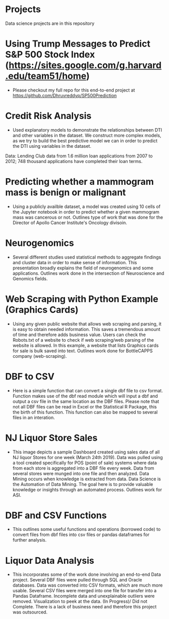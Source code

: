 # Projects
Data science projects are in this repository

# Using Trump Messages to Predict S&P 500 Stock Index (https://sites.google.com/g.harvard.edu/team51/home)
- Please checkout my full repo for this end-to-end project at https://github.com/Dhruvreddyp/SP500Prediction

# Credit Risk Analysis
- Used explanatory models to demonstrate the relationships between DTI and other variables in the dataset. We construct more
complex models, as we try to build the best predictive model we can in order to predict the DTI using variables in the dataset.

Data: Lending Club data from 1.6 million loan applications from 2007 to 2012; 748 thousand applications have completed their loan terms.

# Predicting whether a mammogram mass is benign or malignant
- Using a publicly availble dataset, a model was created using 10 cells of the Jupyter notebook in order to predict 
whether a given mammogram mass was cancerous or not. 
Outlines type of work that was done for the Director of Apollo Cancer Institute's Oncology divisoin.  

# Neurogenomics
- Several different studies used statistical methods to aggregate findings and cluster data in order to make
sense of information. This presentation broadly explains the field of neurogenomics and some applications.
Outlines work done in the intersection of Neuroscience and Genomics fields. 

# Web Scraping with Python Example (Graphics Cards)
- Using any given public website that allows web scraping and parsing, it is easy to obtain needed information. This saves
a tremendous amount of time and therefore adds business value. Users can check the Robots.txt of a website to check if 
web scraping/web parsing of the website is allowed. 
In this example, a website that lists Graphics cards for sale is bulk saved into text. 
Outlines work done for BottleCAPPS company (web-scraping). 

# DBF to CSV
- Here is a simple function that can convert a single dbf file to csv format.
Function makes use of the dbf read module which will input a dbf and output a csv file in the same location as the DBF files.
Please note that not all DBF files can be read in Excel or the Statistical R Package, this the birth of this function.
This function can also be mapped to several files in an interation.

# NJ Liquor Store Sales
- This image depicts a sample Dashboard created using sales data of all NJ liquor Stores for one week (March 24th 2019). 
Data was pulled using a tool created specifically for POS (point of sale) systems where data from each store is aggregated into a DBF file every week. Data from several stores were munged into one file and then analyzed. 
Data Mining occurs when knowledge is extracted from data. 
Data Science is the Automation of Data Mining. 
The goal here is to provide valuable knowledge or insights through an automated process. 
Outlines work for ASI. 

# DBF and CSV Functions
- This outlines some useful functions and operations (borrowed code) to convert files from dbf files into csv files or pandas dataframes for further analysis. 

# Liquor Data Analysis
- This incorporates some of the work done involving an end-to-end Data project. 
Several DBF files were pulled through SQL and Oracle databases. 
Data was converted into CSV formats, which are much more usable. 
Several CSV files were merged into one file for transfer into a Pandas Dataframe. 
Incomplete data and unexplainable outliers were removed. 
Visualization to peek at the data. 
(In Progress)/ Did not Complete. 
There is a lack of business need and therefore this project was outsourced. 

